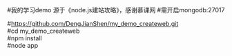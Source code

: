 #我的学习demo 源于《node.js建站攻略》，感谢慕课网
#需开启mongodb:27017

#https://github.com/DengJianShen/my_demo_createweb.git  
#cd my_demo_createweb  
#npm install  
#node app  